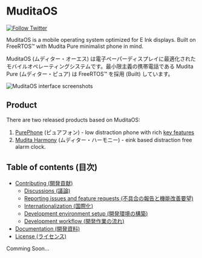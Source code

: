# MuditaOS

[![Follow Twitter](https://img.shields.io/twitter/follow/wearemudita?label=Follow%20on%20Twitter&style=social)](https://twitter.com/wearemudita)

MuditaOS is a mobile operating system optimized for E Ink displays. Built on FreeRTOS™ with Mudita Pure minimalist phone in mind.

MuditaOS (ムディター・オーエス) は電子ペーパーディスプレイに最適化されたモバイルオペレーティングシステムです。最小限主義の携帯電話である Mudita Pure (ムディター・ピュア) は FreeRTOS™ を採用 (Built) しています。

![MuditaOS interface screenshots](doc/Images/readme_header.jpg)

## Product

There are two released products based on MuditaOS:
1. [PurePhone](https://store.mudita.com/mudita-pure-minimalist-phone) (ピュアフォン) - low distraction phone with rich [key features](products/PurePhone/ProductKeyFeatures.md)
2. [Mudita Harmony](https://store.mudita.com/mudita-harmony-your-healthy-bedtime-habits) (ムディター・ハーモニー) - eink based distraction free alarm clock.

## Table of contents (目次)

* [Contributing (開発貢献)](#Contributing)
   * [Discussions (議論)](#Discussions)
   * [Reporting issues and feature requests (不具合の報告と機能改善要望)](#Reporting-bugs-and-feature-requests)
   * [Internationalization (国際化)](#Internationalization)
   * [Development environment setup (開発環境の構築)](#development-envioronment-setup)
   * [Development workflow (開発作業の流れ)](#Development-workflow)
* [Documentation (開発資料)](#documentation)
* [License (ライセンス)](#license)



Comming Soon...
